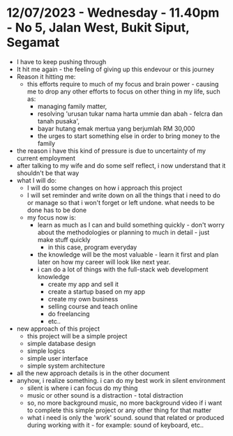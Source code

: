 # 12/07/2023 - Wednesday - 11.40pm - No 5, Jalan West, Bukit Siput, Segamat

- I have to keep pushing through
- It hit me again - the feeling of giving up this endevour or this journey
- Reason it hitting me:
    - this efforts require to much of my focus and brain power - causing me to drop
    any other efforts to focus on other thing in my life, such as:
        - managing family matter,
        - resolving 'urusan tukar nama harta ummie dan abah - felcra dan tanah pusaka',
        - bayar hutang emak mertua yang berjumlah RM 30,000
        - the urges to start something else in order to bring money to the family
- the reason i have this kind of pressure is due to uncertainty of my current employment
- after talking to my wife and do some self reflect, i now understand that it shouldn't be
that way
- what I will do:
    - I will do some changes on how i approach this project
    - I will set reminder and write down on all the things that i need to do or manage
    so that i won't forget or left undone. what needs to be done has to be done
    - my focus now is:
        - learn as much as I can and build something quickly - don't worry about
        the methodologies or planning to much in detail - just make stuff quickly
            - in this case, program everyday
        - the knowledge will be the most valuable - learn it first and plan later
        on how my career will look like next year.
        - i can do a lot of things with the full-stack web development knowledge
            - create my app and sell it
            - create a startup based on my app
            - create my own business
            - selling course and teach online
            - do freelancing
            - etc..
- new approach of this project
    - this project will be a simple project
    - simple database design
    - simple logics
    - simple user interface
    - simple system architecture
- all the new approach details is in the other document
- anyhow, i realize something. i can do my best work in silent environment
    - silent is where i can focus do my thing
    - music or other sound is a distraction - total distraction
    - so, no more background music, no more background video if i want to complete
    this simple project or any other thing for that matter
    - what i need is only the 'work' sound. sound that related or produced during
    working with it - for example: sound of keyboard, etc..

    